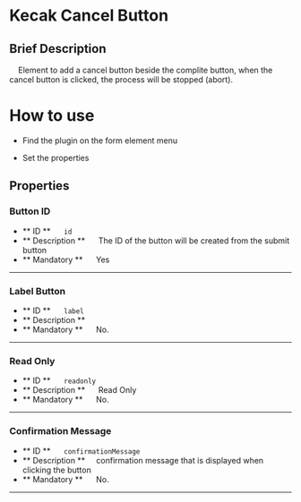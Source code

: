 # Kecak Cancel Button


## Brief Description
    Element to add a cancel button beside the complite button, when the cancel button is clicked, the process will be stopped (abort).


# How to use

- Find the plugin on the form element menu

- Set the properties


## <a name="properties"> </a> Properties

### Button ID

- ** ID **
     `id`
- ** Description **
     The ID of the button will be created from the submit button
- ** Mandatory **
     Yes

--------

### Label Button

- ** ID **
     `label`
- ** Description **
    
- ** Mandatory **
     No.

---------

### Read Only

- ** ID **
     `readonly`
- ** Description **
     Read Only
- ** Mandatory **
     No.

---------

### Confirmation Message

- ** ID **
     `confirmationMessage`
- ** Description **
    confirmation message that is displayed when clicking the button
- ** Mandatory **
     No.

---------

